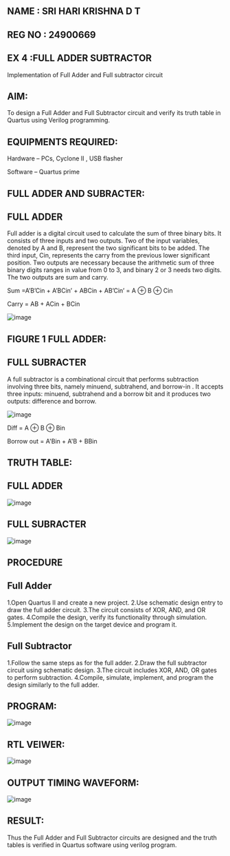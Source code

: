 ## NAME : SRI HARI KRISHNA D T
## REG NO : 24900669
## EX 4 :FULL ADDER SUBTRACTOR

Implementation of Full Adder and Full subtractor circuit

## AIM:

To design a Full Adder and Full Subtractor circuit and verify its truth table in Quartus using Verilog programming.

## EQUIPMENTS REQUIRED:

Hardware – PCs, Cyclone II , USB flasher

Software – Quartus prime

## FULL ADDER AND SUBRACTER:

## FULL ADDER

Full adder is a digital circuit used to calculate the sum of three binary bits. It consists of three inputs and two outputs. Two of the input variables, denoted by A and B, represent the two significant bits to be added. The third input, Cin, represents the carry from the previous lower significant position. Two outputs are necessary because the arithmetic sum of three binary digits ranges in value from 0 to 3, and binary 2 or 3 needs two digits. The two outputs are sum and carry.

Sum =A’B’Cin + A’BCin’ + ABCin + AB’Cin’ = A ⊕ B ⊕ Cin 

Carry = AB + ACin + BCin

![image](https://github.com/naavaneetha/FULL_ADDER_SUBTRACTOR/assets/154305477/0f30ba51-5ffb-4198-845f-18e054f675e7)

## FIGURE 1 FULL ADDER:

## FULL SUBRACTER

A full subtractor is a combinational circuit that performs subtraction involving three bits, namely minuend, subtrahend, and borrow-in . It accepts three inputs: minuend, subtrahend and a borrow bit and it produces two outputs: difference and borrow.

![image](https://github.com/naavaneetha/FULL_ADDER_SUBTRACTOR/assets/154305477/02b24f51-ab51-4304-9ad6-7b81ffc1ead5)

Diff = A ⊕ B ⊕ Bin 

Borrow out = A'Bin + A'B + BBin

## TRUTH TABLE:
## FULL ADDER
![image](https://github.com/user-attachments/assets/1169c653-ca25-4d8b-87bd-95288fb0241e)

## FULL SUBRACTER
![image](https://github.com/user-attachments/assets/2929ea90-6432-4256-afb1-339f1fee3362)



## PROCEDURE
## Full Adder
1.Open Quartus II and create a new project.
2.Use schematic design entry to draw the full adder circuit.
3.The circuit consists of XOR, AND, and OR gates.
4.Compile the design, verify its functionality through simulation.
5.Implement the design on the target device and program it.
## Full Subtractor
1.Follow the same steps as for the full adder.
2.Draw the full subtractor circuit using schematic design.
3.The circuit includes XOR, AND, OR gates to perform subtraction.
4.Compile, simulate, implement, and program the design similarly to the full adder.


## PROGRAM:

![image](https://github.com/user-attachments/assets/3dcfe49b-cc10-45dc-b6fc-18fd64efe6b7)

## RTL VEIWER:
![image](https://github.com/user-attachments/assets/1a2bb04d-51cc-4490-8a00-e8c68b6e55a4)


## OUTPUT TIMING WAVEFORM:
![image](https://github.com/user-attachments/assets/cb5afa35-6eef-4077-8a79-59c9ef656563)


## RESULT:

Thus the Full Adder and Full Subtractor circuits are designed and the truth tables is verified in Quartus software
using verilog program.




